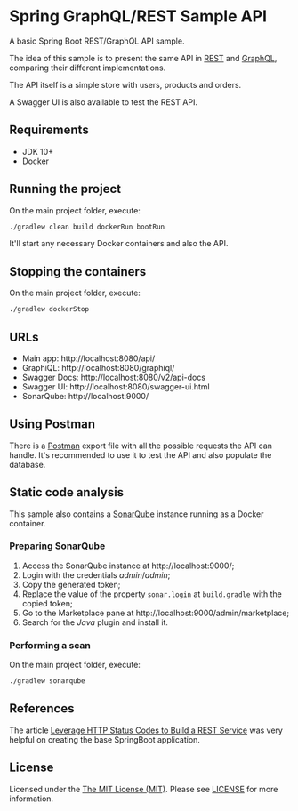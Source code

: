 # Spring GraphQL/REST Sample API

A basic Spring Boot REST/GraphQL API sample.

The idea of this sample is to present the same API in [REST](https://blog.philipphauer.de/restful-api-design-best-practices/) and [GraphQL](https://graphql.org/), comparing their different implementations.

The API itself is a simple store with users, products and orders.

A Swagger UI is also available to test the REST API.

## Requirements

- JDK 10+
- Docker

## Running the project

On the main project folder, execute:

```bash
./gradlew clean build dockerRun bootRun
```

It'll start any necessary Docker containers and also the API.

## Stopping the containers


On the main project folder, execute:

```bash
./gradlew dockerStop
```

## URLs

- Main app: http://localhost:8080/api/
- GraphiQL: http://localhost:8080/graphiql/
- Swagger Docs: http://localhost:8080/v2/api-docs
- Swagger UI: http://localhost:8080/swagger-ui.html
- SonarQube: http://localhost:9000/

## Using Postman

There is a [Postman](https://www.getpostman.com/) export file with all the possible requests the API can handle. It's recommended to use it to test the API and also populate the database.

## Static code analysis

This sample also contains a [SonarQube](https://www.sonarqube.org/) instance running as a Docker container.

### Preparing SonarQube

1. Access the SonarQube instance at http://localhost:9000/;
2. Login with the credentials *admin*/*admin*;
3. Copy the generated token;
4. Replace the value of the property `sonar.login` at `build.gradle` with the copied token;
5. Go to the Marketplace pane at http://localhost:9000/admin/marketplace;
6. Search for the *Java* plugin and install it.

### Performing a scan

On the main project folder, execute:

```bash
./gradlew sonarqube
```

## References

The article [Leverage HTTP Status Codes to Build a REST Service](https://dzone.com/articles/leverage-http-status-codes-to-build-a-rest-service) was very helpful on creating the base SpringBoot application.

## License

Licensed under the [The MIT License (MIT)](http://opensource.org/licenses/MIT). Please see [LICENSE](LICENSE) for more information.
